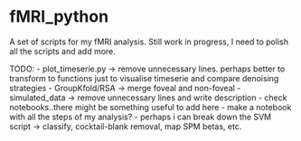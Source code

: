 # fMRI_python
 A set of scripts for my fMRI analysis. Still work in progress, I need to polish all the scripts and add more.
 
TODO:
	- plot_timeserie.py -> remove unnecessary lines. perhaps better to transform to functions just to visualise timeserie and compare denoising strategies
	- GroupKfold/RSA -> merge foveal and non-foveal
	- simulated_data -> remove unnecessary lines and write description
	- check notebooks..there might be something useful to add here
	- make a notebook with all the steps of my analysis?
	- perhaps i can break down the SVM script -> classify, cocktail-blank removal, map SPM betas, etc.